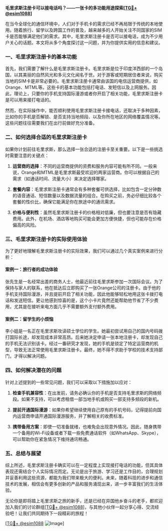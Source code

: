 **毛里求斯注册卡可以接电话吗？——一张卡的多功能用途探索[[TG💪+ @esim1088](https://t.me/s/esim1088)]**

在当今全球化的通信环境中，人们对于手机卡的需求已经不再局限于传统的本地使用。随着旅行、留学以及跨国工作的普及，越来越多的人开始关注不同国家的SIM卡是否能够满足他们的需求。其中，毛里求斯注册卡是否可以接电话，成为不少用户关心的话题。本文将从多个角度探讨这一问题，并为你提供实用的信息和建议。

### 一、毛里求斯注册卡的基本功能

首先，我们需要了解什么是毛里求斯注册卡。毛里求斯是位于印度洋西部的一个岛国，以其美丽的自然风光和多元文化闻名于世。对于游客或短期居住者来说，购买当地的SIM卡是非常必要的。毛里求斯注册卡通常由该国的电信运营商提供，如Orange、MTML等。这些卡的基本功能包括打电话、发短信以及上网服务。因此，理论上，只要你的手机支持国际漫游或者你开启了相关功能，毛里求斯注册卡是可以用来接打电话的。

然而，在实际操作中，能否顺利使用毛里求斯注册卡接电话，还取决于多种因素，比如你的手机是否解锁、是否支持当地频段、以及你所在地区的网络覆盖情况等。这些问题往往需要我们在出行前做好充分准备。

### 二、如何选择合适的毛里求斯注册卡

如果你计划前往毛里求斯，那么选择一张合适的注册卡至关重要。以下是一些挑选时需要注意的关键点：

1. **运营商的选择**：不同的运营商提供的资费和服务内容可能有所不同。一般来说，Orange和MTML是毛里求斯最受欢迎的两家运营商。你可以根据自己的需求（如通话时间、流量大小）来决定选择哪家。
   
2. **套餐内容**：毛里求斯注册卡通常会有多种套餐可供选择，比如包含一定分钟数的语音通话、短信数量以及数据流量的组合。在购买之前，务必仔细比较各个套餐的性价比，确保它能满足你在旅途中的通讯需求。

3. **价格与便利性**：虽然毛里求斯注册卡的价格相对低廉，但也要注意是否有隐藏费用。此外，在机场、酒店等地购买可能会更加方便快捷，但也可能存在价格偏高的风险。

### 三、毛里求斯注册卡的实际使用体验

为了更好地理解毛里求斯注册卡的实际效果，我们可以通过几个真实案例来进行分析：

#### 案例一：旅行者的成功体验
张先生是一名经常出差的商务人士，他最近前往毛里求斯参加一次国际会议。为了保持与家人的联系，他在抵达后立即购买了一张Orange公司的注册卡。由于他的手机支持国际漫游，并且提前开启了相关功能，因此他能够轻松地用这张卡拨打电话和发送短信。更让他感到惊喜的是，这个小卡片竟然还能帮助他节省了不少费用，尤其是在接听来电方面几乎不需要额外支付额外费用。

#### 案例二：留学生的小烦恼
李小姐是一名正在毛里求斯攻读硕士学位的学生。她最初尝试用自己的国内号码拨打国际长途，却发现成本非常高昂。后来她决定申请一张本地注册卡，却发现自己的手机无法识别该卡。经过一番研究才发现，她的手机是锁定了特定运营商的机型，导致无法正常使用毛里求斯注册卡。最终，她不得不求助于学校的技术支持部门，才得以解决问题。

### 四、如何解决潜在的问题

针对上述提到的一些常见问题，我们可以采取以下措施加以应对：

1. **检查手机兼容性**：在出发前，请务必确认你的手机是否支持毛里求斯的网络频段。如果不支持，可以考虑租借一部当地手机或购买一部支持多频段的新机。

2. **提前开通国际漫游**：如果你希望继续使用自己原有的手机号码，记得提前向国内运营商申请开通国际漫游服务，并了解相关的收费标准。

3. **携带备用方案**：即使一切准备就绪，也难免会出现意外情况。因此，随身携带一个备用的Wi-Fi设备或者下载一些免费通话软件（如WhatsApp、Skype），可以帮助你在紧急情况下维持通讯畅通。

### 五、总结与展望

综上所述，毛里求斯注册卡确实可以在一定程度上实现接打电话的功能，但其具体表现还需结合个人实际情况而定。无论是出于旅游、学习还是工作目的，合理规划并妥善利用这些资源，都能为我们带来极大的便利。未来，随着科技的进步和通信技术的发展，相信会有更多创新的产品和服务涌现出来，进一步丰富我们的生活体验。

无论你是即将踏上毛里求斯之旅的新手，还是已经在异国他乡奋斗的老手，都欢迎加入我们的讨论群组[[TG💪+ @esim1088](https://t.me/s/esim1088)]，与其他小伙伴一起分享心得、交流经验吧！让我们共同期待下一段精彩的旅程！

[[TG💪+ @esim1088](https://t.me/s/esim1088) ![Image](https://i.postimg.cc/4NQfJmqS/Snipaste-2025-05-13-00-14-12.png)]
